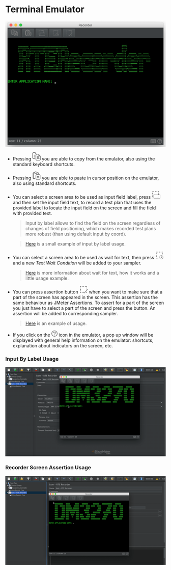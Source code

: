 # Terminal Emulator
![alt_text](rte-recorder-emulator.png)

- Pressing ![alt_text](../src/main/resources/dark-theme/copy.png) you are able to copy from the emulator, also using the standard keyboard shortcuts.
- Pressing ![alt_text](../src/main/resources/dark-theme/paste.png) you are able to paste in cursor position on the emulator, also using standard shortcuts.
- You can select a screen area to be used as input field label, press ![alt_text](../src/main/resources/dark-theme/inputByLabel.png) and then set the input field text, to record a test plan that uses the provided label to locate the input field on the screen and fill the field with provided text.
  > Input by label allows to find the field on the screen regardless of changes of field positioning, which makes recorded test plans more robust (than using default input by coord).
       
     >[Here](#input-by-label-usage) is a small example of input by label usage.  
- You can select a screen area to be used as wait for text, then press ![alt_text](../src/main/resources/dark-theme/waitForText.png)and a new *Text Wait Condition* will be added to your sampler.
     
    >[Here](wait-conditions-recording.md#text-wait-condition) is more information about wait for text, how it works and a little usage example.

- You can press assertion button ![alt_text](../src/main/resources/dark-theme/assertion.png) when you want to make sure that a part of the screen has appeared in the screen. This assertion has the same behaviour as JMeter Assertions. To assert for a part of the screen you just have to select a part of the screen and press the button. An assertion will be added to corresponding sampler.
    >[Here](#recorder-screen-assertion-usage) is an example of usage.

- If you click on the ![alter_text](../src/main/resources/dark-theme/help.png) icon in the emulator, a pop up window will be displayed with general help information on the emulator: shortcuts, explanation about indicators on the screen, etc.

    
### Input By Label Usage

![alt_text](input-by-label-usage.gif)



### Recorder Screen Assertion Usage

![alt_text](assertion-usage.gif)